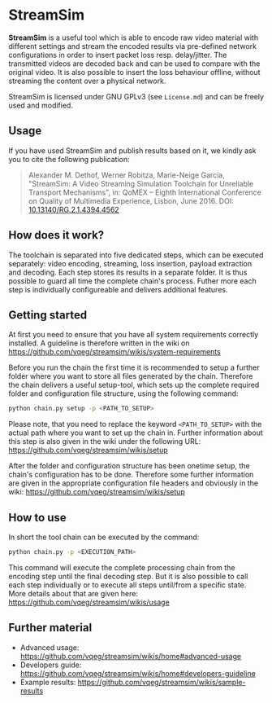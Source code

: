 # StreamSim

**StreamSim** is a useful tool which is able to encode raw
video material with different settings and stream the encoded results via
pre-defined network configurations in order to insert packet loss resp.
delay/jitter. The transmitted videos are decoded back and can be used to compare
with the original video. It is also possible to insert the loss behaviour
offline, without streaming the content over a physical network.

StreamSim is licensed under GNU GPLv3 (see `License.md`) and can be freely used
and modified.

## Usage

If you have used StreamSim and publish results based on it, we kindly ask you to 
cite the following publication:

> Alexander M. Dethof, Werner Robitza, Marie-Neige Garcia, "StreamSim: A Video
Streaming Simulation Toolchain for Unreliable Transport Mechanisms", in:
QoMEX – Eighth International Conference on Quality of Multimedia Experience,
Lisbon, June 2016. DOI: [10.13140/RG.2.1.4394.4562](http://dx.doi.org/10.13140/RG.2.1.4394.4562)

## How does it work?
The toolchain is separated into five dedicated steps, which can be executed
separately: video encoding, streaming, loss insertion, payload extraction and
decoding. Each step stores its results in a separate folder. It is thus possible
to guard all time the complete chain's process. Futher more each step is
individually configureable and delivers additional features.

## Getting started
At first you need to ensure that you have all system requirements correctly
installed. A guideline is therefore written in the wiki on
https://github.com/vqeg/streamsim/wikis/system-requirements

Before you run the chain the first time it is recommended to setup a further
folder where you want to store all files generated by the chain. Therefore the
chain delivers a useful setup-tool, which sets up the complete required folder
and configuration file structure, using the following command:

```bash
python chain.py setup -p <PATH_TO_SETUP>
```

Please note, that you need to replace the keyword ```<PATH_TO_SETUP>``` with the
actual path where you want to set up the chain in. Further information about
this step is also given in the wiki under the following URL:
https://github.com/vqeg/streamsim/wikis/setup

After the folder and configuration structure has been onetime setup, the
chain's configuration has to be done. Therefore some further information are
given in the appropriate configuration file headers and obviously in the wiki:
https://github.com/vqeg/streamsim/wikis/setup

## How to use

In short the tool chain can be executed by the command:

```bash
python chain.py -p <EXECUTION_PATH>
```

This command will execute the complete processing chain from the encoding step
until the final decoding step. But it is also possible to call each step
individually or to execute all steps until/from a specific state. More details
about that are given here:
https://github.com/vqeg/streamsim/wikis/usage

## Further material

* Advanced usage: https://github.com/vqeg/streamsim/wikis/home#advanced-usage
* Developers guide: https://github.com/vqeg/streamsim/wikis/home#developers-guideline
* Example results: https://github.com/vqeg/streamsim/wikis/sample-results
